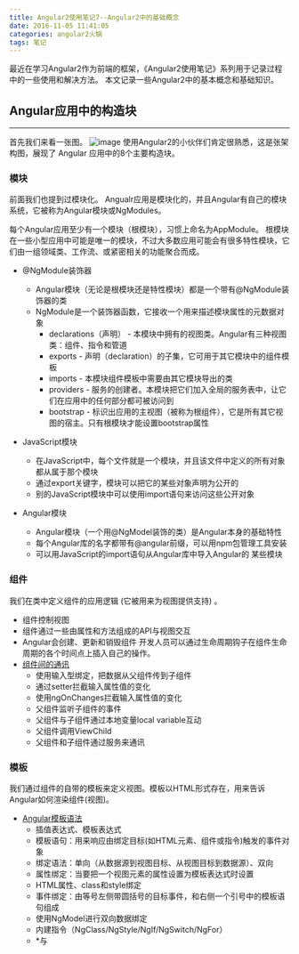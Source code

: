 ```yaml
---
title: Angular2使用笔记7--Angular2中的基础概念
date: 2016-11-05 11:41:05
categories: angular2火锅
tags: 笔记
---
```

最近在学习Angular2作为前端的框架，《Angular2使用笔记》系列用于记录过程中的一些使用和解决方法。
本文记录一些Angular2中的基本概念和基础知识。
<!--more-->

## Angular应用中的构造块
-----
首先我们来看一张图。
![image](http://o905ne85q.bkt.clouddn.com/overview2.png)
使用Angular2的小伙伴们肯定很熟悉，这是张架构图，展现了 Angular 应用中的8个主要构造块。

### 模块
前面我们也提到过模块化。
Angualr应用是模块化的，并且Angular有自己的模块系统，它被称为Angular模块或NgModules。

每个Angular应用至少有一个模块（根模块），习惯上命名为AppModule。
根模块在一些小型应用中可能是唯一的模块，不过大多数应用可能会有很多特性模块，它们由一组领域类、工作流、或紧密相关的功能聚合而成。

- @NgModule装饰器
  - Angular模块（无论是根模块还是特性模块）都是一个带有@NgModule装饰器的类
  - NgModule是一个装饰器函数，它接收一个用来描述模块属性的元数据对象
    - declarations（声明） - 本模块中拥有的视图类。Angular有三种视图类：组件、指令和管道
    - exports - 声明（declaration）的子集，它可用于其它模块中的组件模板
    - imports - 本模块组件模板中需要由其它模块导出的类
    - providers - 服务的创建者。本模块把它们加入全局的服务表中，让它们在应用中的任何部分都可被访问到
    - bootstrap - 标识出应用的主视图（被称为根组件），它是所有其它视图的宿主。只有根模块才能设置bootstrap属性

- JavaScript模块
  - 在JavaScript中，每个文件就是一个模块，并且该文件中定义的所有对象都从属于那个模块
  - 通过export关键字，模块可以把它的某些对象声明为公开的
  - 别的JavaScript模块中可以使用import语句来访问这些公开对象

- Angular模块 
  - Angular模块（一个用@NgModel装饰的类）是Angular本身的基础特性
  - 每个Angular库的名字都带有@angular前缀，可以用npm包管理工具安装
  - 可以用JavaScript的import语句从Angular库中导入Angular的 某些模块

### 组件
我们在类中定义组件的应用逻辑 (它被用来为视图提供支持) 。 
- 组件控制视图
- 组件通过一些由属性和方法组成的API与视图交互
- Angular会创建、更新和销毁组件
开发人员可以通过生命周期钩子在组件生命周期的各个时间点上插入自己的操作。
- [组件间的通讯](https://angular.cn/docs/ts/latest/cookbook/component-communication.html)
  - 使用输入型绑定，把数据从父组件传到子组件
  - 通过setter拦截输入属性值的变化
  - 使用ngOnChanges拦截输入属性值的变化
  - 父组件监听子组件的事件
  - 父组件与子组件通过本地变量local variable互动
  - 父组件调用ViewChild
  - 父组件和子组件通过服务来通讯

### 模板
我们通过组件的自带的模板来定义视图。模板以HTML形式存在，用来告诉Angular如何渲染组件(视图)。
- [Angular模板语法](https://angular.cn/docs/ts/latest/guide/template-syntax.html)
  - 插值表达式、模板表达式
  - 模板语句：用来响应由绑定目标(如HTML元素、组件或指令)触发的事件对象
  - 绑定语法：单向（从数据源到视图目标、从视图目标到数据源）、双向
  - 属性绑定：当要把一个视图元素的属性设置为模板表达式时设置
  - HTML属性、class和style绑定
  - 事件绑定：由等号左侧带圆括号的目标事件，和右侧一个引号中的模板语句组成
  - 使用NgModel进行双向数据绑定
  - 内建指令（NgClass/NgStyle/NgIf/NgSwitch/NgFor）
  - *与<template>：内建指令的展开和简化
  - 模板引用变量：模板中对DOM元素或指令的引用
  - 输入输出属性
  - 模板表达式操作符：管道操作符(|)、安全导航操作符(?.)

### 元数据
元数据告诉Angular如何处理一个类。把元数据附加到这个类，就相当于告诉Angular这个类是个组件。
@Component装饰器能接受一个配置对象，Angular会基于这些信息创建和展示组件及其视图。

@Component中的一些配置项：
- selector - 一个css选择器，Angular在父级HTML中找到该标签，然后创建该组件，并插入此标签中
- template/templateUrl - 组件模板/组件模板的地址
- styles/styleUrls - 组件样式/组件样式的地址
- directives - 一个数组，包含此模板需要依赖的组件或指令
- providers - 一个数组，包含组件所依赖的服务所需要的依赖注入提供商
- animations - 一个数组，包含组件的一些动画效果

### 数据绑定
Angular支持数据绑定，一种让模板的各部分与组件的各部分相互合作的机制。
数据绑定的语法有四种形式。每种形式都有一个方向——从DOM来、到DOM去、双向。
- 插值表达式
- 属性绑定
- 事件绑定
- 双向数据绑定ngModel

Angular在每个JavaScript事件周期中一次性处理所有的数据绑定，它会从组件树的根部开始，自顶向下处理各个叶节点。

### 指令
指令是一个带有“指令元数据”的类。
在TypeScript中，要通过@Directive装饰器把元数据附加到类上。
- 组件
组件是一个带模板的指令 ，而且@Component装饰器实际上就是一个@Directive装饰器，只是扩展了一些面向模板的属性。
- 结构型指令
结构型指令通过在DOM中添加、移除和替换元素来修改布局。
- 属性型指令
属性型指令修改一个现有元素的外观或行为。

### 服务
上一节[《Angular2使用笔记6--使用服务类》](https://godbasin.github.io/2016/10/30/angular2-notes-6-use-service-class/)我们也讲了服务类的创建、注入和使用等等。

服务分为很多种，包括：值、函数，以及应用所需的特性。

几乎任何东西都可以是一个服务。 典型的服务是一个类，具有专注的、良好定义的用途。它应该做一件具体的事情，把它做好。

组件的任务就是提供用户体验，仅此而已。它介于视图(由模板渲染)和应用逻辑(通常包括模型（model）的观念)之间。 设计良好的组件为数据绑定提供属性和方法，把那些其他对它们不重要的事情都委托给服务。

### 依赖注入
依赖注入我们前面也提到过两遍了呢。
大家不嫌弃的话也可以查看[《Angular2使用笔记3--创建头部组件》](https://godbasin.github.io/2016/10/07/angular2-notes-3-create-header/)和[《Angular2使用笔记6--使用服务类》](https://godbasin.github.io/2016/10/30/angular2-notes-6-use-service-class/)。

“依赖注入”是提供类的新实例的一种方式，还负责处理好类所需的全部依赖。大多数依赖都是服务。
Angular也使用依赖注入提供我们需要的组件以及这些组件所需的服务。

## 结束语
-----
Ng2讲了这么久，才讲最基本的概念，不过这样的回溯也是一种学习的好方法呢。
当我们在使用之后再回头看一些基础的时候，理解才会更加深刻的呀。
